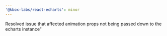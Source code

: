 ```yaml
---
'@kbox-labs/react-echarts': minor
---
```


Resolved issue that affected animation props not being passed down to the
echarts instance"
